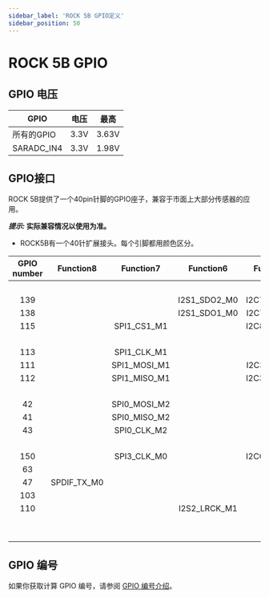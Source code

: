 ```yaml
---
sidebar_label: 'ROCK 5B GPIO定义'
sidebar_position: 50
---
```



# ROCK 5B GPIO

## GPIO 电压

| GPIO       | 电压 | 最高 |
| ---------- | ------------- | --------- |
| 所有的GPIO   | 3.3V          | 3.63V     |
| SARADC_IN4 | 3.3V          | 1.98V     |  

## GPIO接口

ROCK 5B提供了一个40pin针脚的GPIO座子，兼容于市面上大部分传感器的应用。

**_提示:_ 实际兼容情况以使用为准。**

- ROCK5B有一个40针扩展接头。每个引脚都用颜色区分。

<div className='gpio_style'>

| GPIO number  | Function8   | Function7    | Function6    | Function5   | Function4      | Function3   | Function2  | Function1 |              Pin#               |              Pin#              | Function1  | Function2  | Function3  | Function4     | Function5   | Function6    | Function7    | Function8 | GPIO number  |
|:------------:|:-----------:|:------------:|:------------:|:-----------:|:--------------:|:-----------:|:----------:|:---------:|:------------------------------: | :-----------------------------:|:----------:|:----------:|:----------:|:-------------:|:-----------:|:------------:|:------------:|:---------:|:------------:|
|              |             |              |              |             |                |             |            | +3.3V     |<div className='yellow'>1</div>  |  <div className='red'>2</div>  | +5.0V      |            |            |               |             |              |              |           |              |
| 139          |             |              | I2S1_SDO2_M0 | I2C7_SDA_M3 |  UART8_CTSN_M0 | PWM15_IR_M1 | CAN1_TX_M1 | GPIO4_B3  | <div className='green'>3</div>  |  <div className='red'>4</div>  | +5.0V      |            |            |               |             |              |              |           |              |
| 138          |             |              | I2S1_SDO1_M0 | I2C7_SCL_M3 | UART8_RTSN_M0  | PWM14_M1    | CAN1_RX_M1 | GPIO4_B2  | <div className='green'>5</div>  | <div className='black'>6</div> | GND        |            |            |               |             |              |              |           |              |
| 115          |             | SPI1_CS1_M1  |              | I2C8_SDA_M4 | UART7_CTSN_M1  | PWM15_IR_M0 |            | GPIO3_C3  | <div className='green'>7</div>  | <div className='green'>8</div> | GPIO0_B5   |            |            |<div className='orange'>UART2_TX_M0</div>| I2C1_SCL_M0 | I2S1_MCLK_M1 |              |           | 13           |
|              |             |              |              |             |                |             |            | GND       | <div className='black'>9</div>  | <div className='green'>10</div>| GPIO0_B6   |            |            |<div className='orange'>UART2_RX_M0</div>| I2C1_SDA_M0 | I2S1_SCLK_M1 |              |           | 14           |
| 113          |             | SPI1_CLK_M1  |              |             | UART7_RX_M1    |             |            | GPIO3_C1  |<div className='green'>11</div>  | <div className='green'>12</div>| GPIO3_B5   | CAN1_RX_M0 | PWM12_M0   | UART3_TX_M1   |             | I2S2_SCLK_M1 |              |           | 109          |
| 111          |             | SPI1_MOSI_M1 |              | I2C3_SCL_M1 |                |             |            | GPIO3_B7  |<div className='green'>13</div>  | <div className='black'>14</div>| GND        |            |            |               |             |              |              |           |              |
| 112          |             | SPI1_MISO_M1 |              | I2C3_SDA_M1 | UART7_TX_M1    |             |            | GPIO3_C0  |<div className='green'>15</div>  | <div className='green'>16</div>| GPIO3_A4   |            |            |               |             |              |              |           | 100          |
|              |             |              |              |             |                |             |            | +3.3V     |<div className='yellow'>17</div> | <div className='green'>18</div>| GPIO4_C4   |            | PWM5_M2    |               |             |              | SPI3_MISO_M0 |           | 148          |
| 42           |             | SPI0_MOSI_M2 |              |             | UART4_RX_M2    |             |            | GPIO1_B2  |<div className='green'>19</div>  | <div className='black'>20</div>| GND        |            |            |               |             |              |              |           |              |
| 41           |             | SPI0_MISO_M2 |              |             |                |             |            | GPIO1_B1  |<div className='green'>21</div>  | <div className='green'>22</div>| SARADC_IN4 |            |            |               |             |              |              |           |              |
| 43           |             |  SPI0_CLK_M2 |              |             |  UART4_TX_M2   |             |            | GPIO1_B3  |<div className='green'>23</div>  | <div className='green'>24</div>| GPIO1_B4   |            |            | UART7_RX_M2   |             |              | SPI0_CS0_M2  |           | 44           |
|              |             |              |              |             |                |             |            | GND       |<div className='black'>25</div>  | <div className='green'>26</div>| GPIO1_B5   |            |            | UART7_TX_M2   |             |              | SPI0_CS1_M2  |           | 45           |
| 150          |             | SPI3_CLK_M0  |              | I2C0_SDA_M1 |                | PWM7_IR_M3  |            | GPIO4_C6  | <div className='blue'>27</div>  | <div className='blue'>28</div> | GPIO4_C5   |            | PWM6_M2    |               | I2C0_SCL_M1 |              | SPI3_MOSI_M0 |           | 149          |
| 63           |             |              |              |             | UART1_CTSN_M1  | PWM15_IR_M3 |            | GPIO1_D7  |<div className='green'>29</div>  | <div className='black'>30</div>| GND        |            |            |               |             |              |              |           |              |
| 47           | SPDIF_TX_M0 |              |              |             | UART1_RX_M1    | PWM13_M2    |            | GPIO1_B7  |<div className='green'>31</div>  | <div className='green'>32</div>| GPIO3_C2   |            | PWM14_M0   | UART7_RTSN_M1 | I2C8_SCL_M4 |              | SPI1_CS0_M1  |           | 114          |
| 103          |             |              |              |             |                | PWM8_M0     |            | GPIO3_A7  |<div className='green'>33</div>  | <div className='black'>34</div>| GND        |            |            |               |             |              |              |           |              |
| 110          |             |              | I2S2_LRCK_M1 |             | UART3_RX_M1    | PWM13_M0    | CAN1_TX_M0 | GPIO3_B6  |<div className='green'>35</div>  | <div className='green'>36</div>| GPIO3_B1   |            | PWM2_M1    | UART2_TX_M2   |             |              |              |           | 105          |
|              |             |              |              |             |                |             |            |           |<div className='green'>37</div>  | <div className='green'>38</div>| GPIO3_B2   |            | PWM3_IR_M1 | UART2_RX_M2   |             | I2S2_SDI_M1  |              |           | 106          |
|              |             |              |              |             |                |             |            | GND       |<div className='black'>39</div>  | <div className='green'>40</div>| GPIO3_B3   |            |            | UART2_RTSN    |             | I2S2_SDO_M1  |              |           | 107          |

</div>

## GPIO 编号

如果你获取计算 GPIO 编号，请参阅 [GPIO 编号介绍](/general-tutorial/gpio-num)。
